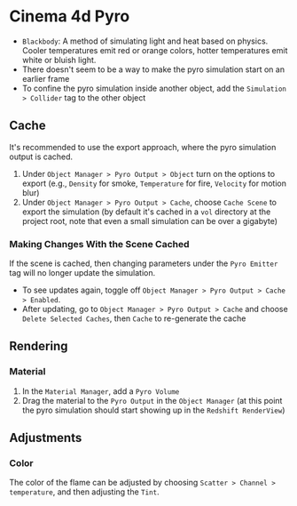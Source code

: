 # Cinema 4d Pyro

- `Blackbody`: A method of simulating light and heat based on physics. Cooler temperatures emit red or orange colors, hotter temperatures emit white or bluish light.
- There doesn't seem to be a way to make the pyro simulation start on an earlier frame
- To confine the pyro simulation inside another object, add the `Simulation > Collider` tag to the other object

## Cache

It's recommended to use the export approach, where the pyro simulation output is cached.

1. Under `Object Manager > Pyro Output > Object` turn on the options to export (e.g., `Density` for smoke, `Temperature` for fire, `Velocity` for motion blur)
2. Under `Object Manager > Pyro Output > Cache`, choose `Cache Scene` to export the simulation (by default it's cached in a `vol` directory at the project root, note that even a small simulation can be over a gigabyte)

### Making Changes With the Scene Cached

If the scene is cached, then changing parameters under the `Pyro Emitter` tag will no longer update the simulation.

- To see updates again, toggle off `Object Manager > Pyro Output > Cache > Enabled`.
- After updating, go to `Object Manager > Pyro Output > Cache` and choose `Delete Selected Caches`, then `Cache` to re-generate the cache

## Rendering

### Material

1. In the `Material Manager`, add a `Pyro Volume`
2. Drag the material to the `Pyro Output` in the `Object Manager` (at this point the pyro simulation should start showing up in the `Redshift RenderView`)

## Adjustments

### Color

The color of the flame can be adjusted by choosing `Scatter > Channel > temperature`, and then adjusting the `Tint`.
